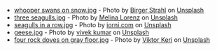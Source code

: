 * [whooper swans on snow.jpg](./whooper%20swans%20on%20snow.jpg) - <span>Photo by <a href="https://unsplash.com/@bist31?utm_source=unsplash&amp;utm_medium=referral&amp;utm_content=creditCopyText">Birger Strahl</a> on <a href="https://unsplash.com/?utm_source=unsplash&amp;utm_medium=referral&amp;utm_content=creditCopyText">Unsplash</a></span>
* [three seagulls.jpg](./three%20seagulls.jpg) - <span>Photo by <a href="https://unsplash.com/@lm9808?utm_source=unsplash&amp;utm_medium=referral&amp;utm_content=creditCopyText">Melina Lorenz</a> on <a href="https://unsplash.com/?utm_source=unsplash&amp;utm_medium=referral&amp;utm_content=creditCopyText">Unsplash</a></span>
* [seagulls in a row.jpg](./seagulls%20in%20a%20row.jpg) - <span>Photo by <a href="https://unsplash.com/@iorni?utm_source=unsplash&amp;utm_medium=referral&amp;utm_content=creditCopyText">iorni.com</a> on <a href="https://unsplash.com/?utm_source=unsplash&amp;utm_medium=referral&amp;utm_content=creditCopyText">Unsplash</a></span>
* [geese.jpg](./geese.jpg) - <span>Photo by <a href="https://unsplash.com/@vikceo?utm_source=unsplash&amp;utm_medium=referral&amp;utm_content=creditCopyText">vivek kumar</a> on <a href="https://unsplash.com/s/photos/ducklings?utm_source=unsplash&amp;utm_medium=referral&amp;utm_content=creditCopyText">Unsplash</a></span>
* [four rock doves on gray floor.jpg](./four%20rock%20doves%20on%20gray%20floor.jpg) - <span>Photo by <a href="https://unsplash.com/@viktorkeri?utm_source=unsplash&amp;utm_medium=referral&amp;utm_content=creditCopyText">Viktor Keri</a> on <a href="https://unsplash.com/?utm_source=unsplash&amp;utm_medium=referral&amp;utm_content=creditCopyText">Unsplash</a></span>